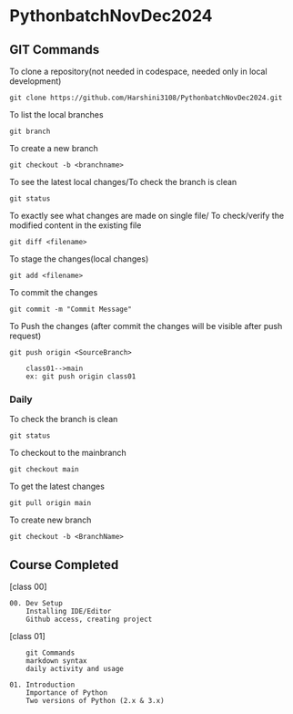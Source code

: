 # PythonbatchNovDec2024


## GIT Commands

To clone a repository(not needed in codespace, needed only in local development)

    git clone https://github.com/Harshini3108/PythonbatchNovDec2024.git

To list the local branches

    git branch

To create a new branch

    git checkout -b <branchname>

To see the latest local changes/To check the branch is clean

    git status

To exactly see what changes are made on single file/ To check/verify the modified content in the existing file

    git diff <filename>

To stage the changes(local changes)

    git add <filename>

To commit the changes

    git commit -m "Commit Message"

To Push the changes (after commit the changes will be visible after push request)

    git push origin <SourceBranch>

        class01-->main
        ex: git push origin class01

### Daily

To check the branch is clean

    git status

To checkout to the mainbranch

    git checkout main

To get the latest changes

    git pull origin main

To create new branch

    git checkout -b <BranchName>

## Course Completed

[class 00]

    00. Dev Setup
        Installing IDE/Editor
        Github access, creating project

[class 01]

        git Commands
        markdown syntax
        daily activity and usage

    01. Introduction
        Importance of Python
        Two versions of Python (2.x & 3.x)